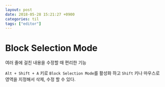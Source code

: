 ```yaml
---
layout: post
date: 2018-05-28 15:21:27 +0900
categories: til
tags: ["editor"]
---
```


# Block Selection Mode

여러 줄에 걸친 내용을 수정할 때 편리한 기능

`Alt + Shift + A` 키로 `Block Selection Mode`를 활성화 하고 `Shift` 키나 마우스로 영역을 지정해서 삭제, 수정 할 수 있다.
